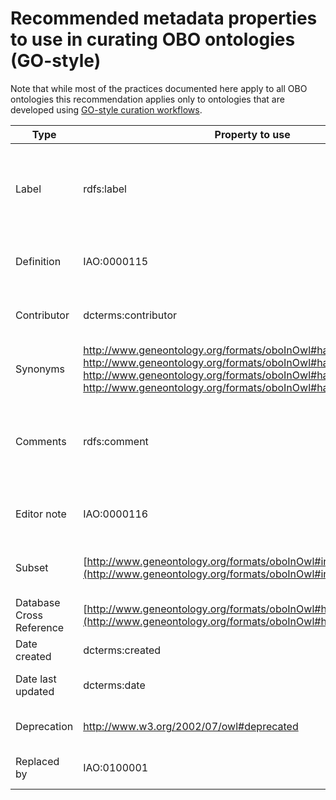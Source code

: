 # Recommended metadata properties to use in curating OBO ontologies (GO-style)

Note that while most of the practices documented here apply to all OBO ontologies this recommendation applies only to ontologies that are developed using [GO-style curation workflows](../pathways/ontology-curator-go-style.md).

| Type                     | Property to use                                                                                                  | Required                      | Number/Limit | Description                                                                                                        | Format                              | Annotation                                                                                      | Reference/Comments                                                                                                             |
| ------------------------ | ---------------------------------------------------------------------------------------------------------------- | ----------------------------- | ------------ | ------------------------------------------------------------------------------------------------------------------ | ----------------------------------- | ----------------------------------------------------------------------------------------------- | ------------------------------------------------------------------------------------------------------------------------------ |
| Label                    | rdfs:label                                                                                                       | Y                             | Max 1 \*     | Full name of the term, must be unique.                                                                             | Free text                           | None                                                                                            | \* some ontologies have multiple labels for different languages, in which case, there should maximum be one label per language |
| Definition               | IAO:0000115                                                                                                      | Y                             | Max 1        | A textual definition of ther term. In most ontologies, must be unique.                                             | Free text                           | database_cross_reference: reference materials used and contributors (in ORCID ID link format) | See [this document](https://douroucouli.wordpress.com/2019/07/08/ontotip-write-simple-concise-clear-operational-textual-definitions/) for guide on writing definitions                                                                     |
| Contributor              | dcterms:contributor                                                                                                   | N (though highly reccomended) | No limit     | The ORCID ID of people who contributed to the creation of the term.                                                | ORCID ID (using full link)          | None                                                                                            |                                                                                                                                |
| Synonyms                 | http://www.geneontology.org/formats/oboInOwl#has_exact_synonym, http://www.geneontology.org/formats/oboInOwl#has_broad_synonym, http://www.geneontology.org/formats/oboInOwl#has_narrow_synonym, http://www.geneontology.org/formats/oboInOwl#has_related_synonym                              | N                             | No limit     | Synonyms of the term.                                                                                              | Free text                           | database_cross_reference: reference material in which the synonymn is used                    | See [synonyms documentation](../reference/synonyms-obo.md) for guide on using synonyms                                                                     |
| Comments                 | rdfs:comment                                                                                                     | N                             | Max 1        | Comments about the term, extended descriptions that might be useful, notes on modelling choices, other misc notes. | Free text                           | database_cross_reference: reference material relating to the comment                          | See [documentation on comments](../explanation/term-comments.md) for more information about comments                                                             |
| Editor note              | IAO:0000116                                                                                                      | N                             | Max 1        | A note that is not relevant to front users, but might be to editors                                                | Free text                           | database_cross_reference: reference material relating to the note                             |                                                                                                                                |
| Subset                   | [http://www.geneontology.org/formats/oboInOwl#inSubset](http://www.geneontology.org/formats/oboInOwl#inSubset)   | N                             | No limit     | A tag that marks a term as being part of a subset                                                                  | subset_property                    | None                                                                                            | See [Slim documentation](../howto/add-new-slim.md) for more information on subsets    |
| Database Cross Reference | [http://www.geneontology.org/formats/oboInOwl#hasDbXref](http://www.geneontology.org/formats/oboInOwl#hasDbXref) | N                             | No limit     | Links out to external references.                                                                                  | Free text, see [db-xrefs yaml](https://github.com/geneontology/go-site/blob/master/metadata/db-xrefs.yaml) for shorthands | None                                                                                            | see [db-xrefs yaml](https://github.com/geneontology/go-site/blob/master/metadata/db-xrefs.yaml)                                                                         |
| Date created             | dcterms:created                                                                                                  | N                             | Max 1        | Date in which the term was created                                                                                 | ISO-8601 format                     | None                                                                                            |                                                                                                                                |
| Date last updated        | dcterms:date                                                                                                     | N                             | Max 1        | Date in which the term was last updated                                                                            | ISO-8601 format                     | None                                                                                            |
| Deprecation | http://www.w3.org/2002/07/owl#deprecated | N | Max 1 | A tag that marks a term as being obsolete/deprecated | xsd:boolean (true/false)          | None | See [obsoletion guide](../howto/obsolete-term.md) for more details                                                     |
| Replaced by | IAO:0100001                                                                          | N | Max 1 | Term that has replaced an obsoleted term             | Free text (use ID, eg CL:0000001) | None | See [obsoletion guide](../howto/obsolete-term.md) and [merging terms guide](../howto/merge-terms.md) for more details |
